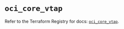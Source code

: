 # `oci_core_vtap`

Refer to the Terraform Registry for docs: [`oci_core_vtap`](https://registry.terraform.io/providers/oracle/oci/6.18.0/docs/resources/core_vtap).
